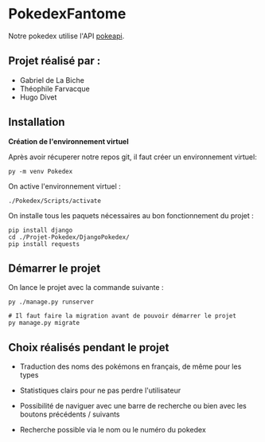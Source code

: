 # PokedexFantome
Notre pokedex utilise l'API [pokeapi](https://pokeapi.co/).

## Projet réalisé par :

* Gabriel de La Biche
* Théophile Farvacque
* Hugo Divet

## Installation
**Création de l'environnement virtuel**

Après avoir récuperer notre repos git, il faut créer un environnement virtuel:
```
py -m venv Pokedex
```

On active l'environnement virtuel : 
```
./Pokedex/Scripts/activate
```

On installe tous les paquets nécessaires au bon fonctionnement du projet : 
```
pip install django
cd ./Projet-Pokedex/DjangoPokedex/
pip install requests
```

## Démarrer le projet

On lance le projet avec la commande suivante :
```
py ./manage.py runserver

# Il faut faire la migration avant de pouvoir démarrer le projet
py manage.py migrate
```

## Choix réalisés pendant le projet 
* Traduction des noms des pokémons en français, de même pour les types

* Statistiques clairs pour ne pas perdre l'utilisateur

* Possibilité de naviguer avec une barre de recherche ou bien avec les boutons précédents / suivants

* Recherche possible via le nom ou le numéro du pokedex

